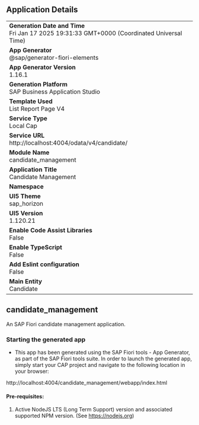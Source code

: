 ## Application Details
|               |
| ------------- |
|**Generation Date and Time**<br>Fri Jan 17 2025 19:31:33 GMT+0000 (Coordinated Universal Time)|
|**App Generator**<br>@sap/generator-fiori-elements|
|**App Generator Version**<br>1.16.1|
|**Generation Platform**<br>SAP Business Application Studio|
|**Template Used**<br>List Report Page V4|
|**Service Type**<br>Local Cap|
|**Service URL**<br>http://localhost:4004/odata/v4/candidate/|
|**Module Name**<br>candidate_management|
|**Application Title**<br>Candidate Management|
|**Namespace**<br>|
|**UI5 Theme**<br>sap_horizon|
|**UI5 Version**<br>1.120.21|
|**Enable Code Assist Libraries**<br>False|
|**Enable TypeScript**<br>False|
|**Add Eslint configuration**<br>False|
|**Main Entity**<br>Candidate|

## candidate_management

An SAP Fiori candidate management application.

### Starting the generated app

-   This app has been generated using the SAP Fiori tools - App Generator, as part of the SAP Fiori tools suite.  In order to launch the generated app, simply start your CAP project and navigate to the following location in your browser:

http://localhost:4004/candidate_management/webapp/index.html

#### Pre-requisites:

1. Active NodeJS LTS (Long Term Support) version and associated supported NPM version.  (See https://nodejs.org)


